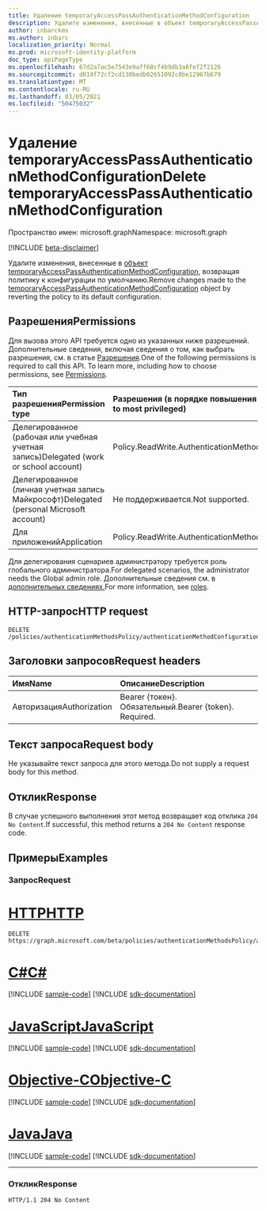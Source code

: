 ```yaml
---
title: Удаление temporaryAccessPassAuthenticationMethodConfiguration
description: Удалите изменения, внесенные в объект temporaryAccessPassAuthenticationMethodConfiguration.
author: inbarckms
ms.author: inbarc
localization_priority: Normal
ms.prod: microsoft-identity-platform
doc_type: apiPageType
ms.openlocfilehash: 67d2a7ac5e7543e9aff68cf4b9db3a8fef2f2126
ms.sourcegitcommit: d014f72cf2cd130bedb02651092c0be12967b679
ms.translationtype: MT
ms.contentlocale: ru-RU
ms.lasthandoff: 03/05/2021
ms.locfileid: "50475032"
---
```

# <a name="delete-temporaryaccesspassauthenticationmethodconfiguration"></a><span data-ttu-id="fe32a-103">Удаление temporaryAccessPassAuthenticationMethodConfiguration</span><span class="sxs-lookup"><span data-stu-id="fe32a-103">Delete temporaryAccessPassAuthenticationMethodConfiguration</span></span>
<span data-ttu-id="fe32a-104">Пространство имен: microsoft.graph</span><span class="sxs-lookup"><span data-stu-id="fe32a-104">Namespace: microsoft.graph</span></span>

[!INCLUDE [beta-disclaimer](../../includes/beta-disclaimer.md)]

<span data-ttu-id="fe32a-105">Удалите изменения, внесенные в [объект temporaryAccessPassAuthenticationMethodConfiguration,](../resources/temporaryaccesspassauthenticationmethodconfiguration.md) возвращая политику к конфигурации по умолчанию.</span><span class="sxs-lookup"><span data-stu-id="fe32a-105">Remove changes made to the [temporaryAccessPassAuthenticationMethodConfiguration](../resources/temporaryaccesspassauthenticationmethodconfiguration.md) object by reverting the policy to its default configuration.</span></span>

## <a name="permissions"></a><span data-ttu-id="fe32a-106">Разрешения</span><span class="sxs-lookup"><span data-stu-id="fe32a-106">Permissions</span></span>
<span data-ttu-id="fe32a-p101">Для вызова этого API требуется одно из указанных ниже разрешений. Дополнительные сведения, включая сведения о том, как выбрать разрешения, см. в статье [Разрешения](/graph/permissions-reference).</span><span class="sxs-lookup"><span data-stu-id="fe32a-p101">One of the following permissions is required to call this API. To learn more, including how to choose permissions, see [Permissions](/graph/permissions-reference).</span></span>

|<span data-ttu-id="fe32a-109">Тип разрешения</span><span class="sxs-lookup"><span data-stu-id="fe32a-109">Permission type</span></span>|<span data-ttu-id="fe32a-110">Разрешения (в порядке повышения привилегий)</span><span class="sxs-lookup"><span data-stu-id="fe32a-110">Permissions (from least to most privileged)</span></span>|
|:---|:---|
|<span data-ttu-id="fe32a-111">Делегированное (рабочая или учебная учетная запись)</span><span class="sxs-lookup"><span data-stu-id="fe32a-111">Delegated (work or school account)</span></span>|<span data-ttu-id="fe32a-112">Policy.ReadWrite.AuthenticationMethod</span><span class="sxs-lookup"><span data-stu-id="fe32a-112">Policy.ReadWrite.AuthenticationMethod</span></span>|
|<span data-ttu-id="fe32a-113">Делегированное (личная учетная запись Майкрософт)</span><span class="sxs-lookup"><span data-stu-id="fe32a-113">Delegated (personal Microsoft account)</span></span>|<span data-ttu-id="fe32a-114">Не поддерживается.</span><span class="sxs-lookup"><span data-stu-id="fe32a-114">Not supported.</span></span>|
|<span data-ttu-id="fe32a-115">Для приложений</span><span class="sxs-lookup"><span data-stu-id="fe32a-115">Application</span></span>|<span data-ttu-id="fe32a-116">Policy.ReadWrite.AuthenticationMethod</span><span class="sxs-lookup"><span data-stu-id="fe32a-116">Policy.ReadWrite.AuthenticationMethod</span></span>|

 <span data-ttu-id="fe32a-117">Для делегирования сценариев администратору требуется роль глобального администратора.</span><span class="sxs-lookup"><span data-stu-id="fe32a-117">For delegated scenarios, the administrator needs the Global admin role.</span></span> <span data-ttu-id="fe32a-118">Дополнительные сведения см. в [дополнительных сведениях.](/azure/active-directory/users-groups-roles/directory-assign-admin-roles#available-roles)</span><span class="sxs-lookup"><span data-stu-id="fe32a-118">For more information, see [roles](/azure/active-directory/users-groups-roles/directory-assign-admin-roles#available-roles).</span></span>

## <a name="http-request"></a><span data-ttu-id="fe32a-119">HTTP-запрос</span><span class="sxs-lookup"><span data-stu-id="fe32a-119">HTTP request</span></span>

<!-- {
  "blockType": "ignored"
}
-->
``` http
DELETE /policies/authenticationMethodsPolicy/authenticationMethodConfigurations/TemporaryAccessPass
```


## <a name="request-headers"></a><span data-ttu-id="fe32a-120">Заголовки запросов</span><span class="sxs-lookup"><span data-stu-id="fe32a-120">Request headers</span></span>
|<span data-ttu-id="fe32a-121">Имя</span><span class="sxs-lookup"><span data-stu-id="fe32a-121">Name</span></span>|<span data-ttu-id="fe32a-122">Описание</span><span class="sxs-lookup"><span data-stu-id="fe32a-122">Description</span></span>|
|:---|:---|
|<span data-ttu-id="fe32a-123">Авторизация</span><span class="sxs-lookup"><span data-stu-id="fe32a-123">Authorization</span></span>|<span data-ttu-id="fe32a-p103">Bearer {токен}. Обязательный.</span><span class="sxs-lookup"><span data-stu-id="fe32a-p103">Bearer {token}. Required.</span></span>|

## <a name="request-body"></a><span data-ttu-id="fe32a-126">Текст запроса</span><span class="sxs-lookup"><span data-stu-id="fe32a-126">Request body</span></span>
<span data-ttu-id="fe32a-127">Не указывайте текст запроса для этого метода.</span><span class="sxs-lookup"><span data-stu-id="fe32a-127">Do not supply a request body for this method.</span></span>

## <a name="response"></a><span data-ttu-id="fe32a-128">Отклик</span><span class="sxs-lookup"><span data-stu-id="fe32a-128">Response</span></span>

<span data-ttu-id="fe32a-129">В случае успешного выполнения этот метод возвращает код отклика `204 No Content`.</span><span class="sxs-lookup"><span data-stu-id="fe32a-129">If successful, this method returns a `204 No Content` response code.</span></span>

## <a name="examples"></a><span data-ttu-id="fe32a-130">Примеры</span><span class="sxs-lookup"><span data-stu-id="fe32a-130">Examples</span></span>

### <a name="request"></a><span data-ttu-id="fe32a-131">Запрос</span><span class="sxs-lookup"><span data-stu-id="fe32a-131">Request</span></span>

# <a name="http"></a>[<span data-ttu-id="fe32a-132">HTTP</span><span class="sxs-lookup"><span data-stu-id="fe32a-132">HTTP</span></span>](#tab/http)
<!-- {
  "blockType": "request",
  "name": "delete_fido2authenticationmethodconfiguration"
}
-->
``` http
DELETE https://graph.microsoft.com/beta/policies/authenticationMethodsPolicy/authenticationMethodConfigurations/TemporaryAccessPass
```
# <a name="c"></a>[<span data-ttu-id="fe32a-133">C#</span><span class="sxs-lookup"><span data-stu-id="fe32a-133">C#</span></span>](#tab/csharp)
[!INCLUDE [sample-code](../includes/snippets/csharp/delete-fido2authenticationmethodconfiguration-csharp-snippets.md)]
[!INCLUDE [sdk-documentation](../includes/snippets/snippets-sdk-documentation-link.md)]

# <a name="javascript"></a>[<span data-ttu-id="fe32a-134">JavaScript</span><span class="sxs-lookup"><span data-stu-id="fe32a-134">JavaScript</span></span>](#tab/javascript)
[!INCLUDE [sample-code](../includes/snippets/javascript/delete-fido2authenticationmethodconfiguration-javascript-snippets.md)]
[!INCLUDE [sdk-documentation](../includes/snippets/snippets-sdk-documentation-link.md)]

# <a name="objective-c"></a>[<span data-ttu-id="fe32a-135">Objective-C</span><span class="sxs-lookup"><span data-stu-id="fe32a-135">Objective-C</span></span>](#tab/objc)
[!INCLUDE [sample-code](../includes/snippets/objc/delete-fido2authenticationmethodconfiguration-objc-snippets.md)]
[!INCLUDE [sdk-documentation](../includes/snippets/snippets-sdk-documentation-link.md)]

# <a name="java"></a>[<span data-ttu-id="fe32a-136">Java</span><span class="sxs-lookup"><span data-stu-id="fe32a-136">Java</span></span>](#tab/java)
[!INCLUDE [sample-code](../includes/snippets/java/delete-fido2authenticationmethodconfiguration-java-snippets.md)]
[!INCLUDE [sdk-documentation](../includes/snippets/snippets-sdk-documentation-link.md)]

---



### <a name="response"></a><span data-ttu-id="fe32a-137">Отклик</span><span class="sxs-lookup"><span data-stu-id="fe32a-137">Response</span></span>

<!-- {
  "blockType": "response",
  "truncated": true
}
-->
``` http
HTTP/1.1 204 No Content
```
